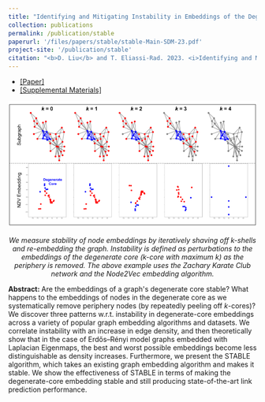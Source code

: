 ```yaml
---
title: "Identifying and Mitigating Instability in Embeddings of the Degenerate Core"
collection: publications
permalink: /publication/stable
paperurl: '/files/papers/stable/stable-Main-SDM-23.pdf'
project-site: '/publication/stable'
citation: "<b>D. Liu</b> and T. Eliassi-Rad. 2023. <i>Identifying and Mitigating Instability in Embeddings of the Degenerate Core</i>. SIAM SDM'23."
---
```


<ul>
	<li> <a href="/files/papers/stable/stable-Main-SDM-23.pdf" target="_blank">[Paper]</a> </li>
	<li> <a href="/files/papers/stable/stable-Supplemental-SDM-23.pdf" target="_blank">[Supplemental Materials]</a> </li>
</ul>

<center>
	<img src="/files/papers/stable/ShaRe.png">
	<p><i>We measure stability of node embeddings by iteratively shaving off k-shells and re-embedding the graph. Instability is defined as perturbations to the embeddings of the degenerate core (k-core with maximum k) as the periphery is removed. The above example uses the Zachary Karate Club network and the Node2Vec embedding algorithm.</i></p>
</center>

<p>
<b>Abstract: </b>
Are the embeddings of a graph's degenerate core stable? What happens to the embeddings of nodes in the degenerate core as we systematically remove periphery nodes (by repeatedly peeling off <i>k</i>-cores)? We discover three patterns w.r.t. instability in degenerate-core embeddings across a variety of popular graph embedding algorithms and datasets. We correlate instability with an increase in edge density, and then theoretically show that in the case of Erdős–Rényi model graphs embedded with Laplacian Eigenmaps, the best and worst possible embeddings become less distinguishable as density increases. Furthermore, we present the STABLE algorithm, which takes an existing graph embedding algorithm and makes it stable. We show the effectiveness of STABLE in terms of making the degenerate-core embedding stable and still producing state-of-the-art link prediction performance.
</p>

<br> 

